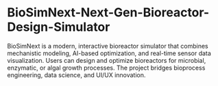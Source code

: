 # BioSimNext-Next-Gen-Bioreactor-Design-Simulator
BioSimNext is a modern, interactive bioreactor simulator that combines mechanistic modeling, AI-based optimization, and real-time sensor data visualization. Users can design and optimize bioreactors for microbial, enzymatic, or algal growth processes. The project bridges bioprocess engineering, data science, and UI/UX innovation.
